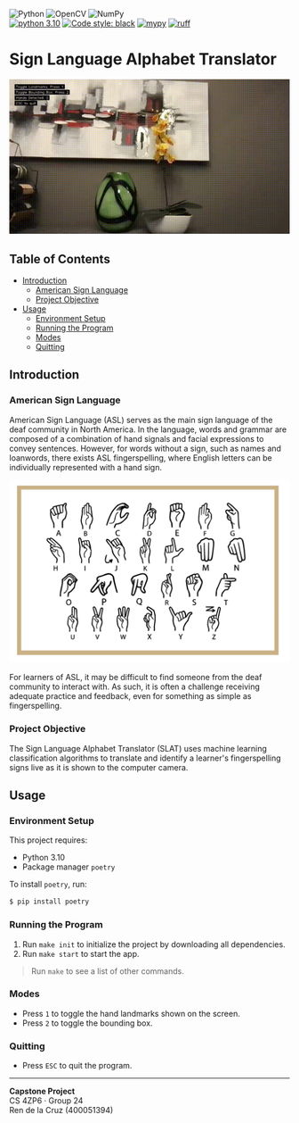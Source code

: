 ![Python](https://img.shields.io/badge/python-3670A0?style=for-the-badge&logo=python&logoColor=ffdd54) 
![OpenCV](https://img.shields.io/badge/opencv-%23white.svg?style=for-the-badge&logo=opencv&logoColor=white)
![NumPy](https://img.shields.io/badge/numpy-%23013243.svg?style=for-the-badge&logo=numpy&logoColor=white)  
[![python 3.10](https://img.shields.io/badge/Python-3.10-3776AB.svg?style=flat&logo=python&logoColor=white)](https://www.python.org)
[![Code style: black](https://img.shields.io/badge/code%20style-black-000000.svg)](https://github.com/psf/black)
[![mypy](https://img.shields.io/badge/type_checker-mypy-teal.svg)](http://mypy-lang.org/)
[![ruff](https://img.shields.io/badge/linter-ruff-red.svg)](https://pypi.org/project/ruff/)


# Sign Language Alphabet Translator  <!-- omit from toc -->

![Demo](docs/assets/demo.gif)

## Table of Contents <!-- omit from toc -->

- [Introduction](#introduction)
  - [American Sign Language](#american-sign-language)
  - [Project Objective](#project-objective)
- [Usage](#usage)
  - [Environment Setup](#environment-setup)
  - [Running the Program](#running-the-program)
  - [Modes](#modes)
  - [Quitting](#quitting)

## Introduction

### American Sign Language

American Sign Language (ASL) serves as the main sign language of the deaf community in North America. In the language, words and grammar are composed of a combination of hand signals and facial expressions to convey sentences. However, for words without a sign, such as names and loanwords, there exists ASL fingerspelling, where English letters can be individually represented with a hand sign.

![Fingerspelling Chart](docs/assets/fingerspelling-chart.png)

For learners of ASL, it may be difficult to find someone from the deaf community to interact with. As such, it is often a challenge receiving adequate practice and feedback, even for something as simple as fingerspelling.

### Project Objective

The Sign Language Alphabet Translator (SLAT) uses machine learning classification algorithms to translate and identify a learner's fingerspelling signs live as it is shown to the computer camera.

## Usage

### Environment Setup

This project requires:
- Python 3.10
- Package manager `poetry`

To install `poetry`, run:

```sh
$ pip install poetry
```

### Running the Program

1. Run `make init` to initialize the project by downloading all dependencies.
2. Run `make start` to start the app.

> Run `make` to see a list of other commands.

### Modes

- Press `1` to toggle the hand landmarks shown on the screen.
- Press `2` to toggle the bounding box.

### Quitting

- Press `ESC` to quit the program.

----

**Capstone Project**  
CS 4ZP6 · Group 24  
Ren de la Cruz (400051394)
